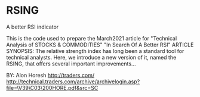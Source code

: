 # RSING
A better RSI indicator

This is the code used to prepare the  March2021 article for "Technical Analysis of STOCKS & COMMODITIES"
"In Search Of A Better RSI"
ARTICLE SYNOPSIS:
The relative strength index has long been a standard tool for technical analysts. Here, we introduce a new version of it, named the RSING, that offers several important improvements...

BY: Alon Horesh
http://traders.com/
http://technical.traders.com/archive/archivelogin.asp?file=\V39\C03\200HORE.pdf&src=SC
